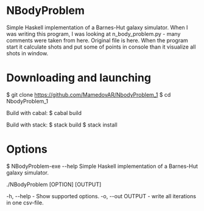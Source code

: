 # NBodyProblem
Simple Haskell implementation of a Barnes-Hut galaxy simulator.
When I was writing this program, I was looking at n_body_problem.py - many comments were taken from here. Original file is here.
When the program start it calculate shots and put some of points in console than it visualize all shots in window.

# Downloading and launching
$ git clone https://github.com/MamedovAR/NbodyProblem_1
$ cd NbodyProblem_1

Build with cabal:
$ cabal build

Build with stack:
$ stack build
$ stack install

# Options
$ NBodyProblem-exe --help
Simple Haskell implementation of a Barnes-Hut galaxy simulator.

./NBodyProblem [OPTION] [OUTPUT]

  -h, --help - Show supported options.
	-o, --out OUTPUT - write all iterations in one csv-file.
